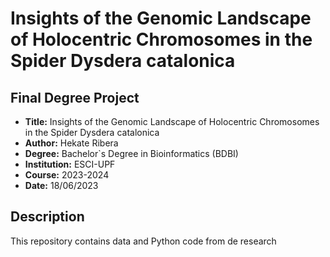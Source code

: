 # Insights of the Genomic Landscape of Holocentric Chromosomes in the Spider Dysdera catalonica


## Final Degree Project
- **Title:** Insights of the Genomic Landscape of Holocentric Chromosomes in the Spider Dysdera catalonica
- **Author:** Hekate Ribera
- **Degree:** Bachelor`s Degree in Bioinformatics (BDBI)
- **Institution:** ESCI-UPF
- **Course:** 2023-2024
- **Date:** 18/06/2023

## Description

This repository contains data and Python code from de research
